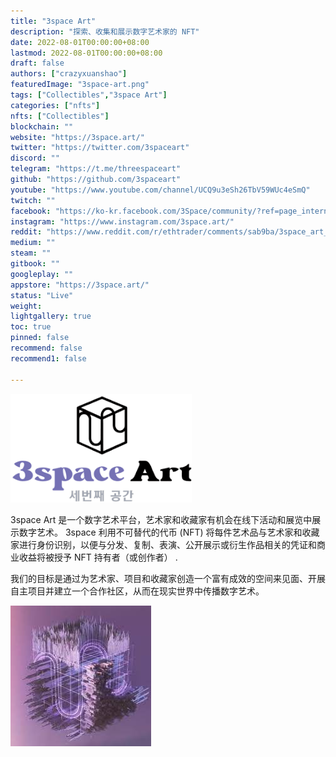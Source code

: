 ```yaml
---
title: "3space Art"
description: "探索、收集和展示数字艺术家的 NFT"
date: 2022-08-01T00:00:00+08:00
lastmod: 2022-08-01T00:00:00+08:00
draft: false
authors: ["crazyxuanshao"]
featuredImage: "3space-art.png"
tags: ["Collectibles","3space Art"]
categories: ["nfts"]
nfts: ["Collectibles"]
blockchain: ""
website: "https://3space.art/"
twitter: "https://twitter.com/3spaceart"
discord: ""
telegram: "https://t.me/threespaceart"
github: "https://github.com/3spaceart"
youtube: "https://www.youtube.com/channel/UCQ9u3eSh26TbV59WUc4eSmQ"
twitch: ""
facebook: "https://ko-kr.facebook.com/3Space/community/?ref=page_internal"
instagram: "https://www.instagram.com/3space.art/"
reddit: "https://www.reddit.com/r/ethtrader/comments/sab9ba/3space_art_kicks_off_enter_the_void_the_first_nft/"
medium: ""
steam: ""
gitbook: ""
googleplay: ""
appstore: "https://3space.art/"
status: "Live"
weight: 
lightgallery: true
toc: true
pinned: false
recommend: false
recommend1: false

---
```




![下载](下载.png)

<p>3space Art 是一个数字艺术平台，艺术家和收藏家有机会在线下活动和展览中展示数字艺术。 3space 利用不可替代的代币 (NFT) 将每件艺术品与艺术家和收藏家进行身份识别，以便与分发、复制、表演、公开展示或衍生作品相关的凭证和商业收益将被授予 NFT 持有者（或创作者） .</p>
<p>我们的目标是通过为艺术家、项目和收藏家创造一个富有成效的空间来见面、开展自主项目并建立一个合作社区，从而在现实世界中传播数字艺术。</p>





![yyy](yyy.png)